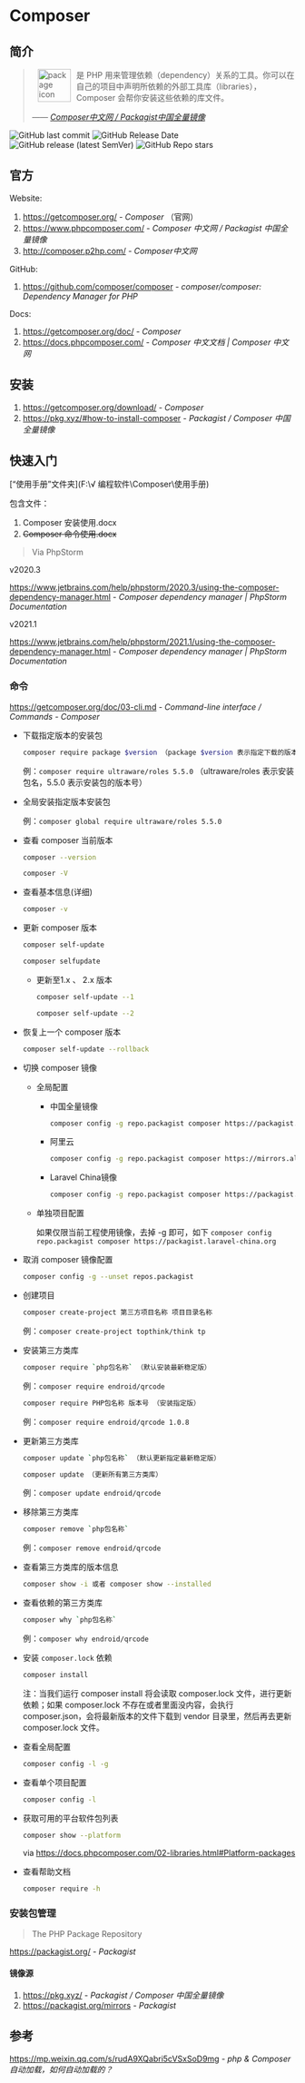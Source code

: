 # Composer

## 简介

> <img src="https://camo.githubusercontent.com/9f549df9473b6abc13a0a81d0a91ae56a8d85d641ab271c25b21af450d058e44/68747470733a2f2f676574636f6d706f7365722e6f72672f696d672f6c6f676f2d636f6d706f7365722d7472616e73706172656e742e706e67" alt="package icon" loading="lazy" decoding="async" align="left" width="58" hspace="10" vspace="0" /> 是 PHP 用来管理依赖（dependency）关系的工具。你可以在自己的项目中声明所依赖的外部工具库（libraries），Composer 会帮你安装这些依赖的库文件。
>
> <cite>—— [Composer中文网 / Packagist中国全量镜像](https://www.phpcomposer.com/)</cite>

![GitHub last commit](https://img.shields.io/github/last-commit/composer/composer?color=blue&logo=github)
![GitHub Release Date](https://img.shields.io/github/release-date/composer/composer?logo=github)
![GitHub release (latest SemVer)](https://img.shields.io/github/v/release/composer/composer?logo=github)
![GitHub Repo stars](https://img.shields.io/github/stars/composer?style=social)

## 官方

Website: 

1. https://getcomposer.org/ - *Composer* （官网）
2. https://www.phpcomposer.com/ - *Composer 中文网 / Packagist 中国全量镜像*
3. http://composer.p2hp.com/ - *Composer中文网*

GitHub: 

1. https://github.com/composer/composer - *composer/composer: Dependency Manager for PHP*

Docs: 

1. https://getcomposer.org/doc/ - *Composer*
2. https://docs.phpcomposer.com/ - *Composer 中文文档 | Composer 中文网*

## 安装

1. https://getcomposer.org/download/ - *Composer*
2. https://pkg.xyz/#how-to-install-composer - *Packagist / Composer 中国全量镜像*

## 快速入门

[“使用手册”文件夹](F:\√ 编程软件\Composer\使用手册)

包含文件：

1. Composer 安装使用.docx
2. ~~Composer 命令使用.docx~~

> Via PhpStorm

v2020.3

https://www.jetbrains.com/help/phpstorm/2020.3/using-the-composer-dependency-manager.html - *Composer dependency manager | PhpStorm Documentation*

v2021.1

https://www.jetbrains.com/help/phpstorm/2021.1/using-the-composer-dependency-manager.html - *Composer dependency manager | PhpStorm Documentation*

### 命令

https://getcomposer.org/doc/03-cli.md - *Command-line interface / Commands - Composer*

- 下载指定版本的安装包

    ```bash
    composer require package $version （package $version 表示指定下载的版本）
    ```
    
    例：`composer require ultraware/roles 5.5.0`	 （ultraware/roles 表示安装包名，5.5.0 表示安装包的版本号）

- 全局安装指定版本安装包

    例：`composer global require ultraware/roles 5.5.0`

- 查看 composer 当前版本

    ```bash
    composer --version
    ```

    ```bash
    composer -V
    ```

- 查看基本信息(详细)

    ```bash
    composer -v
    ```

- 更新 composer 版本

    ```bash
    composer self-update
    ```

    ```bash
    composer selfupdate
    ```

    - 更新至1.x 、 2.x 版本

        ```bash
        composer self-update --1
        ```

        ```bash
        composer self-update --2
        ```

- 恢复上一个 composer 版本

    ```bash
    composer self-update --rollback
    ```

- 切换 composer 镜像

    - 全局配置

        - 中国全量镜像

            ```bash
            composer config -g repo.packagist composer https://packagist.phpcomposer.com
            ```

        - 阿里云

            ```bash
            composer config -g repo.packagist composer https://mirrors.aliyun.com/composer/
            ```

        - Laravel China镜像

            ```bash
            composer config -g repo.packagist composer https://packagist.laravel-china.org
            ```

    - 单独项目配置

        如果仅限当前工程使用镜像，去掉 -g 即可，如下
`composer config repo.packagist composer https://packagist.laravel-china.org`

- 取消 composer 镜像配置

    ```bash
    composer config -g --unset repos.packagist
    ```

- 创建项目

    ```bash
    composer create-project 第三方项目名称 项目目录名称
    ```

    例：`composer create-project topthink/think tp`

- 安装第三方类库

    ```bash
    composer require `php包名称` （默认安装最新稳定版）
    ```

    例：`composer require endroid/qrcode`


    ```bash
    composer require PHP包名称 版本号 （安装指定版）
    ```

    例：`composer require endroid/qrcode 1.0.8`

- 更新第三方类库

    ```bash
    composer update `php包名称` （默认更新指定最新稳定版）
    ```

    ```bash
    composer update （更新所有第三方类库）
    ```

    例：`composer update endroid/qrcode`

- 移除第三方类库

    ```bash
    composer remove `php包名称`
    ```

    例：`composer remove endroid/qrcode`

- 查看第三方类库的版本信息

    ```bash
    composer show -i 或者 composer show --installed
    ```

- 查看依赖的第三方类库

    ```bash
    composer why `php包名称`
    ```

    例：`composer why endroid/qrcode`

- 安装 `composer.lock` 依赖

    ```bash
    composer install
    ```

    注：当我们运行 composer install 将会读取 composer.lock 文件，进行更新依赖；如果 composer.lock 不存在或者里面没内容，会执行 composer.json，会将最新版本的文件下载到 vendor 目录里，然后再去更新 composer.lock 文件。

- 查看全局配置

    ```bash
    composer config -l -g
    ```

- 查看单个项目配置

    ```bash
    composer config -l
    ```

- 获取可用的平台软件包列表

    ```bash
    composer show --platform
    ```

    via https://docs.phpcomposer.com/02-libraries.html#Platform-packages

- 查看帮助文档

    ```bash
    composer require -h
    ```

### 安装包管理

> The PHP Package Repository

https://packagist.org/ - *Packagist*

#### 镜像源

1. https://pkg.xyz/ - *Packagist / Composer 中国全量镜像*
2. https://packagist.org/mirrors - *Packagist*

## 参考

https://mp.weixin.qq.com/s/rudA9XQabri5cVSxSoD9mg - *php & Composer自动加载，如何自动加载的？*
